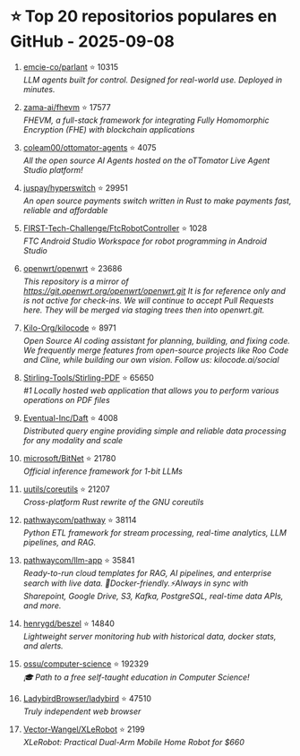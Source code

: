 # ⭐ Top 20 repositorios populares en GitHub - 2025-09-08

1. [emcie-co/parlant](https://github.com/emcie-co/parlant) ⭐ 10315  
   _LLM agents built for control. Designed for real-world use. Deployed in minutes._

2. [zama-ai/fhevm](https://github.com/zama-ai/fhevm) ⭐ 17577  
   _FHEVM, a full-stack framework for integrating Fully Homomorphic Encryption (FHE) with blockchain applications_

3. [coleam00/ottomator-agents](https://github.com/coleam00/ottomator-agents) ⭐ 4075  
   _All the open source AI Agents hosted on the oTTomator Live Agent Studio platform!_

4. [juspay/hyperswitch](https://github.com/juspay/hyperswitch) ⭐ 29951  
   _An open source payments switch written in Rust to make payments fast, reliable and affordable_

5. [FIRST-Tech-Challenge/FtcRobotController](https://github.com/FIRST-Tech-Challenge/FtcRobotController) ⭐ 1028  
   _FTC Android Studio Workspace for robot programming in Android Studio_

6. [openwrt/openwrt](https://github.com/openwrt/openwrt) ⭐ 23686  
   _This repository is a mirror of https://git.openwrt.org/openwrt/openwrt.git It is for reference only and is not active for check-ins. We will continue to accept Pull Requests here. They will be merged via staging trees then into openwrt.git._

7. [Kilo-Org/kilocode](https://github.com/Kilo-Org/kilocode) ⭐ 8971  
   _Open Source AI coding assistant for planning, building, and fixing code. We frequently merge features from open-source projects like Roo Code and Cline, while building our own vision. Follow us: kilocode.ai/social_

8. [Stirling-Tools/Stirling-PDF](https://github.com/Stirling-Tools/Stirling-PDF) ⭐ 65650  
   _#1 Locally hosted web application that allows you to perform various operations on PDF files_

9. [Eventual-Inc/Daft](https://github.com/Eventual-Inc/Daft) ⭐ 4008  
   _Distributed query engine providing simple and reliable data processing for any modality and scale_

10. [microsoft/BitNet](https://github.com/microsoft/BitNet) ⭐ 21780  
   _Official inference framework for 1-bit LLMs_

11. [uutils/coreutils](https://github.com/uutils/coreutils) ⭐ 21207  
   _Cross-platform Rust rewrite of the GNU coreutils_

12. [pathwaycom/pathway](https://github.com/pathwaycom/pathway) ⭐ 38114  
   _Python ETL framework for stream processing, real-time analytics, LLM pipelines, and RAG._

13. [pathwaycom/llm-app](https://github.com/pathwaycom/llm-app) ⭐ 35841  
   _Ready-to-run cloud templates for RAG, AI pipelines, and enterprise search with live data. 🐳Docker-friendly.⚡Always in sync with Sharepoint, Google Drive, S3, Kafka, PostgreSQL, real-time data APIs, and more._

14. [henrygd/beszel](https://github.com/henrygd/beszel) ⭐ 14840  
   _Lightweight server monitoring hub with historical data, docker stats, and alerts._

15. [ossu/computer-science](https://github.com/ossu/computer-science) ⭐ 192329  
   _🎓 Path to a free self-taught education in Computer Science!_

16. [LadybirdBrowser/ladybird](https://github.com/LadybirdBrowser/ladybird) ⭐ 47510  
   _Truly independent web browser_

17. [Vector-Wangel/XLeRobot](https://github.com/Vector-Wangel/XLeRobot) ⭐ 2199  
   _XLeRobot: Practical Dual-Arm Mobile Home Robot for $660_


<!-- Última actualización: 2025-09-08T08:06:17.474218 UTC -->